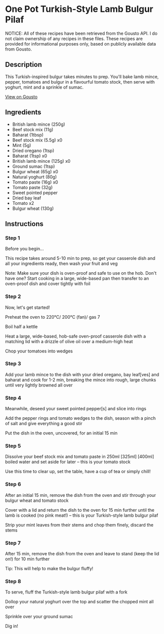 # One Pot Turkish-Style Lamb Bulgur Pilaf

NOTICE: All of these recipes have been retrieved from the Gousto API. I do not claim ownership of any recipes in these files. These recipes are provided for informational purposes only, based on publicly available data from Gousto.

## Description

This Turkish-inspired bulgur takes minutes to prep. You'll bake lamb mince, pepper, tomatoes and bulgur in a flavourful tomato stock, then serve with yoghurt, mint and a sprinkle of sumac.

[View on Gousto](https://www.gousto.co.uk/recipes/cookbook/one-pot-turkish-style-lamb-bulgur-pilaf)

## Ingredients

- British lamb mince (250g)
- Beef stock mix (11g)
- Baharat (1tbsp)
- Beef stock mix (5.5g) x0
- Mint (5g)
- Dried oregano (1tsp)
- Baharat (1tsp) x0
- British lamb mince (125g) x0
- Ground sumac (1tsp)
- Bulgur wheat (65g) x0
- Natural yoghurt (80g)
- Tomato paste (16g) x0
- Tomato paste (32g)
- Sweet pointed pepper
- Dried bay leaf
- Tomato x2
- Bulgur wheat (130g)

## Instructions


### Step 1

Before you begin...

This recipe takes around 5-10 min<span class="text-danger"> </span>to prep, so get your casserole dish and all your ingredients ready, then wash your fruit and veg

Note: Make sure your dish is oven-proof and safe to use on the hob. Don't have one? Start cooking in a large, wide-based pan then transfer to an oven-proof dish and cover tightly with foil


### Step 2

Now, let's get started!

Preheat the oven to 220°C/ 200°C (fan)/ gas 7

Boil half a kettle

Heat a large, wide-based, hob-safe oven-proof casserole dish with a matching lid with a drizzle of olive oil over a medium-high heat

Chop your tomatoes into wedges


### Step 3

Add your lamb mince to the dish with your dried oregano, bay leaf[ves] and baharat and cook for 1-2 min, breaking the mince into rough, large chunks until very lightly browned all over


### Step 4

Meanwhile, deseed your sweet pointed pepper[s]<span class="text-danger"> </span>and slice into rings

Add the pepper rings and tomato wedges to the dish, season with a pinch of salt and give everything a good stir

Put the dish in the oven, uncovered, for an initial 15 min


### Step 5

Dissolve your beef stock mix<span class="text-danger"> </span>and tomato paste in 250ml<span class="text-danger"> <span class="text-purple">[325ml] </span>[400ml] </span>boiled water and set aside for later – this is your tomato stock

Use this time to clear up, set the table, have a cup of tea or simply chill!


### Step 6

After an initial 15 min, remove the dish from the oven and stir through your bulgur wheat and tomato stock

Cover with a lid and return the dish to the oven for 15 min further until the lamb is cooked (no pink meat!) – this is your Turkish-style lamb bulgur pilaf

Strip your mint leaves from their stems and chop them finely, discard the stems


### Step 7

After 15 min, remove the dish from the oven and leave to stand (keep the lid on!) for 10 min further

Tip: This will help to make the bulgur fluffy!

### Step 8

To serve, fluff the Turkish-style lamb bulgur pilaf with a fork

Dollop your natural yoghurt over the top and scatter the chopped mint all over

Sprinkle over your ground sumac

Dig in!

